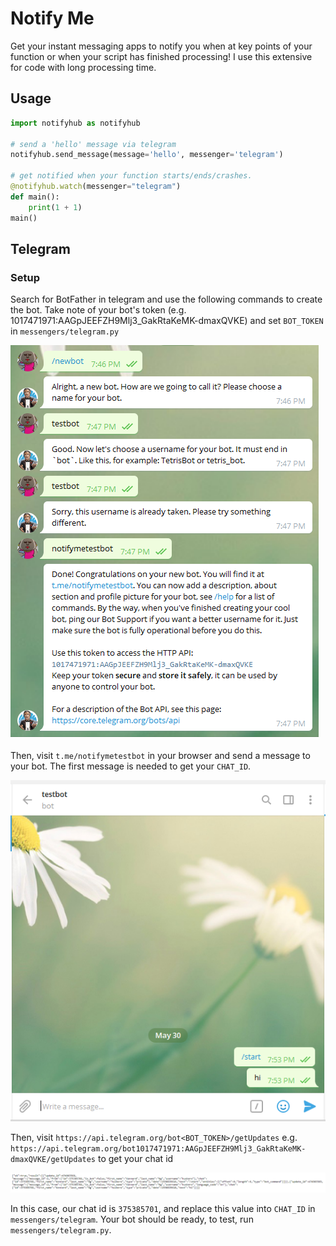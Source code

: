 # Notify Me

Get your instant messaging apps to notify you when at key points of your function or when your script has 
finished processing! I use this extensive for code with long processing time.

## Usage
```python
import notifyhub as notifyhub

# send a 'hello' message via telegram
notifyhub.send_message(message='hello', messenger='telegram')

# get notified when your function starts/ends/crashes.
@notifyhub.watch(messenger="telegram")
def main():
    print(1 + 1)
main()
```


## Telegram

### Setup

Search for BotFather in telegram and use the following commands to create the bot. Take note of your bot's token 
(e.g. 1017471971:AAGpJEEFZH9Mlj3_GakRtaKeMK-dmaxQVKE) and set `BOT_TOKEN` in `messengers/telegram.py`

![bot-creation](./extras/telegram/creating-testbot.PNG)

Then, visit `t.me/notifymetestbot` in your browser and send a message to your bot. The first message is needed to get 
your `CHAT_ID`.

![bot-creation](./extras/telegram/say-hi.PNG)

Then, visit `https://api.telegram.org/bot<BOT_TOKEN>/getUpdates` e.g. `https://api.telegram.org/bot1017471971:AAGpJEEFZH9Mlj3_GakRtaKeMK-dmaxQVKE/getUpdates` to get your chat id

![chat-id-retrieval](./extras/telegram/chat-id.PNG)

In this case, our chat id is `375385701`, and replace this value into `CHAT_ID` in `messengers/telegram`. Your bot 
should be ready, to test, run `messengers/telegram.py`.
